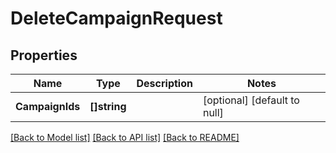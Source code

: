 # DeleteCampaignRequest

## Properties
Name | Type | Description | Notes
------------ | ------------- | ------------- | -------------
**CampaignIds** | **[]string** |  | [optional] [default to null]

[[Back to Model list]](../README.md#documentation-for-models) [[Back to API list]](../README.md#documentation-for-api-endpoints) [[Back to README]](../README.md)

